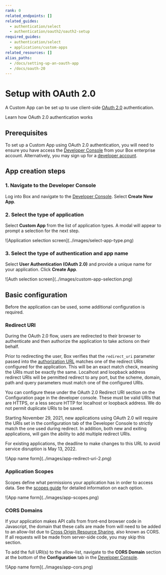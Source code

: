 ```yaml
---
rank: 0
related_endpoints: []
related_guides: 
  - authentication/select
  - authentication/oauth2/oauth2-setup
required_guides: 
  - authentication/select
  - applications/custom-apps
related_resources: []
alias_paths:
  - /docs/setting-up-an-oauth-app
  - /docs/oauth-20
---
```


# Setup with OAuth 2.0

A Custom App can be set up to use client-side [OAuth 2.0][oauth2] authentication.

<CTA to='g://authentication/oauth2'>
  Learn how OAuth 2.0 authentication works
</CTA>

## Prerequisites

To set up a Custom App using OAuth 2.0 authentication, you will need to ensure
you have access the [Developer Console][devconsole] from your Box enterprise 
account. Alternatively, you may sign up for a [developer account][devaccount].

## App creation steps

### 1. Navigate to the Developer Console

Log into Box and navigate to the 
[Developer Console][devconsole]. Select **Create New App**.

### 2. Select the type of application

Select **Custom App** from the list of application types. A modal will appear to
prompt a selection for the next step.

<ImageFrame border>
  ![Application selection screen](../images/select-app-type.png)
</ImageFrame>

### 3. Select the type of authentication and app name

Select **User Authentication (OAuth 2.0)** and provide a unique name for your 
application. Click **Create App**.

<ImageFrame border width="400" center>
  ![Auth selection screen](../images/custom-app-selection.png)
</ImageFrame>

## Basic configuration

Before the application can be used, some additional configuration is
required.

### Redirect URI

During the OAuth 2.0 flow, users are redirected to their browser to
authenticate and then authorize the application to take actions on their behalf.

Prior to redirecting the user, Box verifies that the `redirect_uri` parameter
passed into the [authorization URL][url-redirect] matches one of the redirect
URIs configured for the application. This will be an exact match check, meaning
the URIs must be exactly the same. Localhost and loopback address redirect URIs
will be permitted redirect to any port, but the scheme, domain, path and query
parameters must match one of the configured URIs.

You can configure these under the OAuth 2.0 Redirect URI section on the
Configuration page in the developer console. These must be valid URIs that are
HTTPS, or a less secure HTTP for localhost or loopback address. We do not
permit duplicate URIs to be saved.

<Message warning>
  Starting November 29, 2021, new applications using OAuth 2.0 will
  require the URIs set in the configuration tab of the Developer Console to
  strictly match the one used during redirect. In addition, both new and
  exiting applications, will gain the ability to add multiple redirect URIs.

  For existing applications, the deadline to make changes to this URL to avoid
  service disruption is May 13, 2022.
</Message>

<ImageFrame border width="600" center>
  ![App name form](../images/app-redirect-uri-2.png)
</ImageFrame>

### Application Scopes

Scopes define what permissions your application has in order to access data. See
the [scopes guide][scopes] for detailed information on each option.

<ImageFrame border width="600" center>
  ![App name form](../images/app-scopes.png)
</ImageFrame>

### CORS Domains

If your application makes API calls from front-end browser code in
Javascript, the domain that these calls are made from will need to be
added to an allow-list due to [Cross Origin Resource Sharing][cors],
also known as CORS. If all requests will be made from server-side code,
you may skip this section.

To add the full URI(s) to the allow-list, navigate to the **CORS Domain** 
section at the bottom of the **Configuration** tab in the
[Developer Console][devconsole].

<ImageFrame border>
  ![App name form](../images/app-cors.png)
</ImageFrame>

[devconsole]: https://app.box.com/developers/console
[devaccount]: https://account.box.com/signup/n/developer
[devtoken]: g://authentication/tokens/developer-tokens
[scopes]: g://api-calls/permissions-and-errors/scopes
[cors]: https://en.wikipedia.org/wiki/Cross-origin_resource_sharing
[oauth2]: g://authentication/oauth2
[url-redirect]: e://get-authorize/#param-redirect_uri